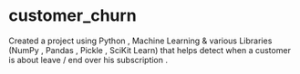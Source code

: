 # customer_churn
Created a project using Python , Machine Learning &amp; various Libraries (NumPy , Pandas , Pickle , SciKit Learn) that helps detect when a customer is about leave / end over his subscription .
